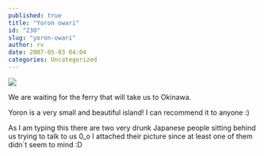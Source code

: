 ```yaml
---
published: true
title: "Yoron owari"
id: "230"
slug: "yoron-owari"
author: rv
date: 2007-05-03 04:04
categories: Uncategorized
---
```

<p class="mobile-photo"><a href="https://photos1.blogger.com/x/blogger2/2435/1927/1600/z/555069/TS2B0203-712058.jpg"><img src="https://photos1.blogger.com/x/blogger2/2435/1927/320/z/503598/TS2B0203-712058.jpg"></a></p>We are waiting for the ferry that will take us to Okinawa.<p>Yoron is a very small and beautiful island! I can recommend it to anyone :)<p>As I am typing this there are two very drunk Japanese people sitting behind us trying to talk to us 0_o I attached their picture since at least one of them didn`t seem to mind :D